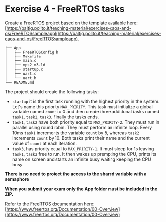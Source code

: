 # Exercise 4 - FreeRTOS tasks

Create a FreeRTOS project based on the template available here: [https://baltig.polito.it/teaching-material/exercises-caos-and-os/FreeRTOSsampleapp](https://baltig.polito.it/teaching-material/exercises-caos-and-os/FreeRTOSsampleapp).

```
├── App
│   ├── FreeRTOSConfig.h
│   ├── Makefile
│   ├── main.c
│   ├── mps2_m3.ld
│   ├── startup.c
│   ├── uart.c
│   └── uart.h
└── README.md
```

The project should create the following tasks:

* `startup` it is the first task running with the highest priority in the system. Let's name this priority `MAX_PRIRITY`. This task must initialize a global variable named `count` to 0 and then create three additional tasks named `task1`, `task2`, `task3`. Finally the tasks ends.
* `task1`, `task2` have both priority equal to `MAX_PRIRITY-2`. They must run in parallel using round robin. They must perform an infinite loop. Every 10ms `task1` increments the variable `count` by 5, whereas `task2` increments `count` by 10. Both tasks print their name and the current value of `count` at each iteration.
* `task3`, has priority equal to `MAX_PRIRITY-1`. It must sleep for 1s leaving `task1`, `task2` free to run. It then wakes up prempting the CPU, prints its name on screen and starts an infinite busy waiting keeping the CPU busy.

**There is no need to protect the access to the shared variable with a semaphore**

**When you submit your exam only the App folder must be included in the ZIP.**

Refer to the FreeRTOS documentation here: [https://www.freertos.org/Documentation/00-Overview](https://www.freertos.org/Documentation/00-Overview)
